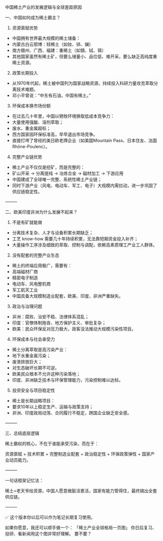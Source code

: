 中国稀土产业的发展逻辑与全球差距原因

一、中国如何成为稀土霸主？

1. 资源禀赋优势
- 中国拥有世界最大规模的稀土储备：
- 内蒙古白云鄂博：轻稀土（如钕、铈、镧）
- 南方赣州、广西、福建：重稀土（如镝、铽、铒）
- 其他国家虽然有稀土矿，但要么储量小、品位低、难开采，要么缺乏高纯度重稀土资源。

2. 政策长期投入
- 从1970年代起，稀土被中国列为国家战略资源，持续投入科研力量攻克萃取分离技术难题。
- 邓小平曾说：“中东有石油，中国有稀土。”

3. 环保成本换市场份额
- 在过去几十年里，中国以牺牲环境换取低成本竞争力：
- 大量使用强酸、溶剂萃取；
- 废水、重金属超标；
- 西方国家因环保标准高，早早退出市场竞争。
- 直接打垮了曾经的美日欧老牌企业（如美国Mountain Pass、日本住友、法国Rhône-Poulenc）。

4. 完整产业链优势
- 稀土产业不仅仅是挖矿，而是完整的：
- 矿山开采 → 分离提纯 → 冶炼合金 → 磁材加工 → 下游应用
- 中国建成了全球唯一完整、系统性稀土产业链；
- 同时下游产业（风电、电动车、军工、电子）大规模内需拉动，进一步巩固了供应链稳定性。

⸻

二、欧美印度非洲为什么发展不起来？

1. 不是有矿就能做
- 分离技术复杂、人才与设备积累长期缺乏；
- 工艺 know-how 需要几十年持续积累，无法靠短期资金投入补齐；
- 大量操作工序涉及细致的萃取、控制与调配，依赖高素质理工产业工人群体。

2. 没有配套的完整产业生态
- 稀土的终端应用极广，需要有：
- 高端磁材厂商
- 精密电子制造
- 电动车、风电整机商
- 军工航天工业
- 中国具备大规模制造业配套，欧美、印度、非洲严重缺失。

3. 政治与治理问题
- 非洲：腐败、治安不稳、法律体系混乱；
- 印度：官僚体制拖沓、地方保护主义、审批复杂；
- 欧美：民众环保反对压力极大，政客没法推动大规模污染性项目。

4. 环保成本与社会承受力
- 稀土分离萃取是高污染产业：
- 地下水重金属污染；
- 废液排放巨大；
- 对生态破坏长期不可逆。
- 欧美民众根本不允许这种污染落地；
- 印度、非洲缺乏技术与环保管理能力，污染控制难以达标。

5. 投资安全与项目稳定性
- 稀土是长期战略项目：
- 要求10年以上稳定生产、运输与政策支持；
- 非洲、印度政局动荡、合同履行不稳定，跨国企业缺乏安全感。

⸻

三、总结底层逻辑

稀土霸权的核心，不在于谁能承受污染，而在于：

资源禀赋 + 技术积累 + 完整制造业配套 + 政治稳定性 + 环保政策弹性 + 国家产业动员能力。

⸻

一句话框架记忆法：

稀土=老天爷给资源，中国人愿意做脏活累活，国家有能力管得住，最终搞出全套供应链。

⸻

✅ 这个版本你以后可以作为笔记长期复习使用。

如果你愿意，我还可以顺手做一个：
「稀土产业全球格局一页图」
你日后复习、投研、看新闻用这个图非常好理解。
要不要？
